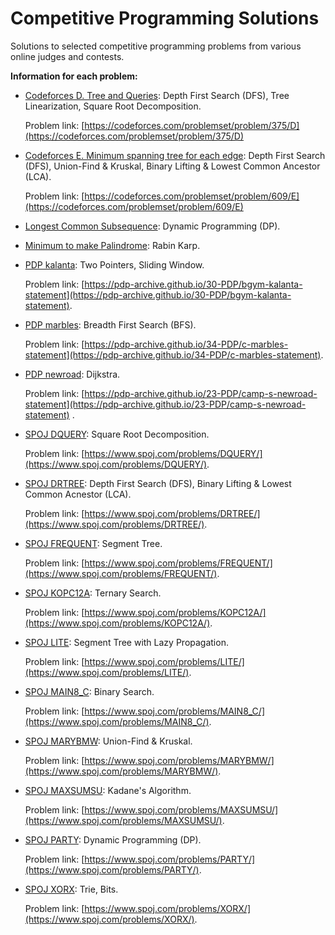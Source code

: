 # Competitive Programming Solutions
Solutions to selected competitive programming problems from various online judges and contests.

**Information for each problem:**

- [Codeforces D. Tree and Queries](Problems/Codeforces%20D.%20Tree%20and%20Queries.cpp): Depth First Search (DFS), Tree Linearization, Square Root Decomposition. 
    
    Problem link: [https://codeforces.com/problemset/problem/375/D](https://codeforces.com/problemset/problem/375/D)

- [Codeforces E. Minimum spanning tree for each edge](Problems/Codeforces%20E.%20Minimum%20spanning%20tree%20for%20each%20edge.cpp): Depth First Search (DFS), Union-Find & Kruskal, Binary Lifting & Lowest Common Ancestor (LCA). 
    
    Problem link: [https://codeforces.com/problemset/problem/609/E](https://codeforces.com/problemset/problem/609/E)

- [Longest Common Subsequence](Problems/Longest%20Common%20Subsequence.cpp): Dynamic Programming (DP).
    
- [Minimum to make Palindrome](Problems/Minimum%20to%20make%20Palindrome.cpp): Rabin Karp.

- [PDP kalanta](Problems/PDP%20kalanta.cpp): Two Pointers, Sliding Window. 
    
    Problem link: [https://pdp-archive.github.io/30-PDP/bgym-kalanta-statement](https://pdp-archive.github.io/30-PDP/bgym-kalanta-statement).

- [PDP marbles](Problems/PDP%20marbles.cpp): Breadth First Search (BFS). 
    
    Problem link: [https://pdp-archive.github.io/34-PDP/c-marbles-statement](https://pdp-archive.github.io/34-PDP/c-marbles-statement).

- [PDP newroad](Problems/PDP%20newroad.cpp): Dijkstra. 

    Problem link: [https://pdp-archive.github.io/23-PDP/camp-s-newroad-statement](https://pdp-archive.github.io/23-PDP/camp-s-newroad-statement)
.
- [SPOJ DQUERY](Problems/SPOJ%20DQUERY.cpp): Square Root Decomposition. 

    Problem link: [https://www.spoj.com/problems/DQUERY/](https://www.spoj.com/problems/DQUERY/).

- [SPOJ DRTREE](Problems/SPOJ%20DRTREE.cpp): Depth First Search (DFS), Binary Lifting & Lowest Common Acnestor (LCA). 

    Problem link: [https://www.spoj.com/problems/DRTREE/](https://www.spoj.com/problems/DRTREE/).

- [SPOJ FREQUENT](Problems/SPOJ%20FREQUENT.cpp): Segment Tree. 

    Problem link: [https://www.spoj.com/problems/FREQUENT/](https://www.spoj.com/problems/FREQUENT/).

- [SPOJ KOPC12A](Problems/SPOJ%20KOPC12A.cpp): Ternary Search. 

    Problem link: [https://www.spoj.com/problems/KOPC12A/](https://www.spoj.com/problems/KOPC12A/).

- [SPOJ LITE](Problems/SPOJ%20LITE.cpp): Segment Tree with Lazy Propagation. 

    Problem link: [https://www.spoj.com/problems/LITE/](https://www.spoj.com/problems/LITE/).

- [SPOJ MAIN8_C](Problems/SPOJ%20MAIN8_C.cpp): Binary Search.

     Problem link: [https://www.spoj.com/problems/MAIN8_C/](https://www.spoj.com/problems/MAIN8_C/).

- [SPOJ MARYBMW](Problems/SPOJ%20MARYBMW.cpp): Union-Find & Kruskal. 

    Problem link: [https://www.spoj.com/problems/MARYBMW/](https://www.spoj.com/problems/MARYBMW/).

- [SPOJ MAXSUMSU](Problems/SPOJ%20MAXSUMSU.cpp): Kadane's Algorithm.

    Problem link: [https://www.spoj.com/problems/MAXSUMSU/](https://www.spoj.com/problems/MAXSUMSU/).

- [SPOJ PARTY](Problems/SPOJ%20PARTY.cpp): Dynamic Programming (DP). 

    Problem link: [https://www.spoj.com/problems/PARTY/](https://www.spoj.com/problems/PARTY/).

- [SPOJ XORX](Problems/SPOJ%20XORX.cpp): Trie, Bits. 

    Problem link: [https://www.spoj.com/problems/XORX/](https://www.spoj.com/problems/XORX/).
